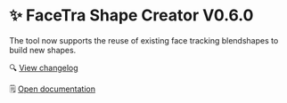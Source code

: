 ﻿# ✨ FaceTra Shape Creator V0.6.0

The tool now supports the reuse of existing face tracking blendshapes to build new shapes.
  
🔍 [View changelog](/docs/changelogs/facetra-shape-creator#060-2024-01-18-0056)

🗒️ [Open documentation](/docs/products/facetra-shape-creator)
